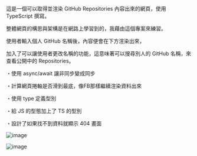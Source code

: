 這是一個可以取得並渲染 GitHub Repositories 內容出來的網頁，使用 TypeScript 撰寫。

整體網頁的構思與架構是在網路上學習到的，我藉由這個專案來練習。

使用者輸入個人 GitHub 名稱後，內容便會在下方渲染出來，

加入了可以讓使用者更改名稱的功能，這意味著可以搜尋別人的 GitHub 名稱，來查看公開中的 Repositories。

・使用 async/await 讓非同步變成同步

・計算網頁捲軸是否滑到最底，像FB那樣繼續渲染資料出來

・使用 type 定義型別

・給 JS 的型態加上了 TS 的型別

・設計了如果找不到資料就顯示 404 畫面

![image](https://github.com/user-attachments/assets/f23da502-9805-49b7-bd77-6882e0ba3d6a)

![image](https://github.com/user-attachments/assets/a4044d84-b2f1-4cbc-b984-81aad9839d21)
